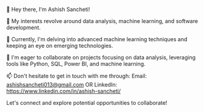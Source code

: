 👋 Hey there, I'm Ashish Sancheti!

👀 My interests revolve around data analysis, machine learning, and software development.

🌱 Currently, I'm delving into advanced machine learning techniques and keeping an eye on emerging technologies.

💞️ I'm eager to collaborate on projects focusing on data analysis, leveraging tools like Python, SQL, Power BI, and machine learning.

📫 Don't hesitate to get in touch with me through:
Email: ashishsancheti013@gmail.com OR LinkedIn: https://www.linkedin.com/in/ashish-sancheti/

Let's connect and explore potential opportunities to collaborate!
